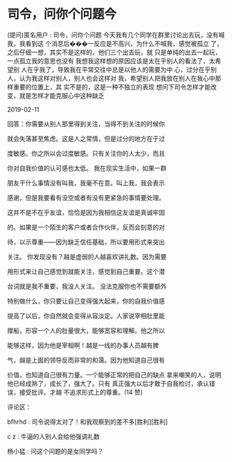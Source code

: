 # 司令，问你个问题今

(提问)匿名用户 : 司令，问你个问题 今天我有几个同学在群里讨论出去玩，没有喊我，我看到这 个消息后���一反应是不高兴，为什么不喊我，感觉被孤立 了，之后仔细一想，其实不是这样的，他们三个出去玩，就 只是单纯的出去一起玩，一点孤立我的意思也没有 我想我这样想的原因应该是太在乎别人的看法了，太希望别 人在乎我了，导致我在平常交往中总是以他人的需要为中 心，过分在乎别人，认为我这样对别人，别人也会这样对 我，希望别人把我放在别人在我心中那样重要的位置上，其 实不是的，这是一种不独立的表现 想问下司令怎样才能改变，就是怎样才能克服心中这种缺乏

2019-02-11

回答：你需要从别人那里得到关注，当得不到关注的时候你

就会失落甚至焦虑。这是人之常情，但是过分的地方在于过

度敏感。你之所以会过度敏感。只有关注你的人太少，而且

你对自我价值的认可感也太低。 我在现实生活中，如果一群

朋友干什么事情没有叫我，我毫不在意。叫上我，我会表示

感谢，但是我要看有没空或者有没有更紧急的事情要处理。

这并不是不在乎友谊，恰恰是因为我相信这友谊是真诚牢固

的。如果是一个陌生的客户或者合作伙伴，反而会刻意的对

待，以示尊重——因为缺乏信任基础，所以要用形式来突出

关注。 你发现没有？越是虚弱的人越喜欢讲礼数。因为需要

用形式来让自己感觉到就能关注，感觉到自己重要。这个潜

台词就是我不重要，我没人关注。 没法克服你也不需要额外

特别做什么，你只要让自己变得强大起来，你的自我价值感

提高了以后，你自然就会变得从容淡定。人家说宰相肚里能

撑船，形容一个人的肚量很大，能够宽容和理解。他之所以

能够这样，因为他是宰相啊！越是一线的办事人员越有脾

气，越是上面的领导反而非常的和蔼。因为他知道自己很有

价值，也知道自己很有力量。一个能够正常的把自己的缺点 拿来嘲笑的人，说明他已经成熟了，成长了，强大了。只有 真正强大以后才敢于自我检讨，承认错误，接受批评。才越 不追求形式上的尊重。(14 赞)

评论区：

bfhrhd : 司令说得太对了！和我观察到的差不多[胜利][胜利]

c z : 牛逼的人别人会给他强调礼数

杨小猛 : 问这个问题的是女同学吗？